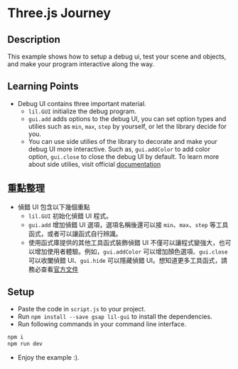 # Three.js Journey

## Description

This example shows how to setup a debug ui, test your scene and objects, and make your program interactive along the way.

## Learning Points

* Debug UI contains three important material.
    * `lil.GUI` initialize the debug program.
    * `gui.add` adds options to the debug UI, you can set option types and utilies such as `min`, `max`, `step` by yourself, or let the library decide for you.
    * You can use side utilies of the library to decorate and make your debug UI more interactive. Such as, `gui.addColor` to add color option, `gui.close` to
    close the debug UI by default. To learn more about side utilies, visit official [documentation](https://lil-gui.georgealways.com/)

## 重點整理

* 偵錯 UI 包含以下幾個重點
    * `lil.GUI` 初始化偵錯 UI 程式。
    * `gui.add` 增加偵錯 UI 選項，選項名稱後還可以接 `min`、`max`、`step` 等工具函式，或者可以讓函式自行辨識。
    * 使用函式庫提供的其他工具函式裝飾偵錯 UI 不僅可以讓程式變強大，也可以增加使用者體驗。例如，`gui.addColor` 可以增加顏色選項、`gui.close` 可以收闔偵錯 UI、`gui.hide`
    可以隱藏偵錯 UI。想知道更多工具函式，請務必查看[官方文件](https://lil-gui.georgealways.com/)

## Setup

* Paste the code in `script.js` to your project.
* Run `npm install --save gsap lil-gui` to install the dependencies.
* Run following commands in your command line interface.

```bash
npm i
npm run dev
```

* Enjoy the example :).
